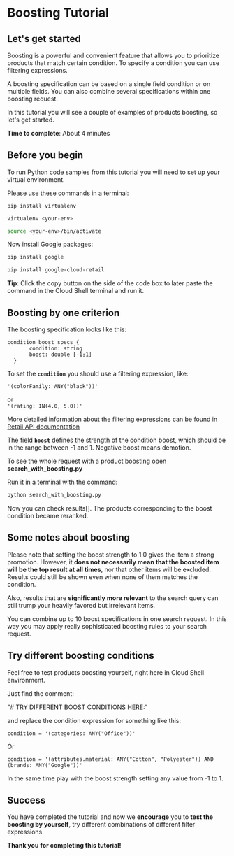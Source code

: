 # **Boosting Tutorial**

## Let's get started

Boosting is a powerful and convenient feature that allows you to prioritize products that match certain condition.
To specify a condition you can use filtering expressions.

A boosting specification can be based on a single field condition or on multiple fields. You can also combine several specifications within one boosting request.

In this tutorial you will see a couple of examples of products boosting, so let's get started.


**Time to complete**: About 4 minutes

## Before you begin

To run Python code samples from this tutorial you will need to set up your virtual environment.

Please use these commands in a terminal:
```bash
pip install virtualenv
```
```bash
virtualenv <your-env>
```
```bash
source <your-env>/bin/activate
```
Now install Google packages:
```bash
pip install google
```
```bash
pip install google-cloud-retail
```

**Tip**: Click the copy button on the side of the code box to later paste the command in the Cloud Shell terminal and run it.


## Boosting by one criterion

The boosting specification looks like this:
  
  ```
  condition_boost_specs {
         condition: string
         boost: double [-1;1]
    }
```

To set the **```condition```** you should use a filtering expression, like:

```'(colorFamily: ANY("black"))'``` 

or  
```'(rating: IN(4.0, 5.0))'```

More detailed information about the filtering expressions can be found in [Retail API documentation](https://cloud.google.com/retail/docs/filter-and-order#filter) 

The field **```boost```** defines the strength of the condition boost, which should be in the range between -1 and 1. Negative boost means demotion.

To see the whole request with a product boosting open **search_with_boosting.py**

Run it in a terminal with the command:
```bash
python search_with_boosting.py
```

Now you can check results[]. The products corresponding to the boost condition became reranked.

## Some notes about boosting

Please note that setting the boost strength to 1.0 gives the item a strong promotion. However, it **does not necessarily mean that the boosted item will be the top result at all times**, nor that other items will be excluded. 
Results could still be shown even when none of them matches the condition. 

Also, results that are **significantly more relevant** to the search query can still trump your heavily favored but irrelevant items.

You can combine up to 10 boost specifications in one search request. In this way you may apply really sophisticated boosting rules to your search request.

## Try different boosting conditions

Feel free to test products boosting yourself, right here in Cloud Shell environment.

Just find the comment: 

"# TRY DIFFERENT BOOST CONDITIONS HERE:"

and replace the condition expression for something like this:

```
condition = '(categories: ANY("Office"))'
```

Or
```
condition = '(attributes.material: ANY("Cotton", "Polyester")) AND (brands: ANY("Google"))'
```

In the same time play with the boost strength setting any value from -1 to 1.

## Success 

You have completed the tutorial and now we **encourage** you to **test the boosting by yourself**, try different combinations of different filter expressions.

**Thank you for completing this tutorial!**

